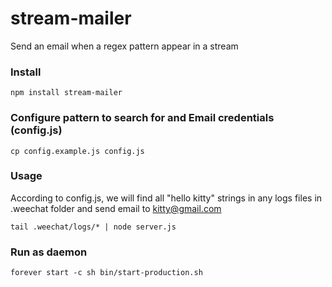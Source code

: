 # stream-mailer
Send an email when a regex pattern appear in a stream

### Install

    npm install stream-mailer

### Configure pattern to search for and Email credentials (config.js)

    cp config.example.js config.js

### Usage

According to config.js, we will find all "hello kitty" strings in any logs files in .weechat folder and send email to kitty@gmail.com

    tail .weechat/logs/* | node server.js

### Run as daemon

    forever start -c sh bin/start-production.sh
